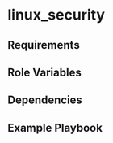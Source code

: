 linux_security
=========



Requirements
------------



Role Variables
--------------



Dependencies
------------



Example Playbook
----------------
